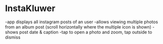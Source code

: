 # InstaKluwer

-app displays all instagram posts of an user
-allows viewing multiple photos from an album post (scroll horizontally where the multiple icon is shown)
-shows post date & caption
-tap to open a photo and zoom, tap outside to dismiss
